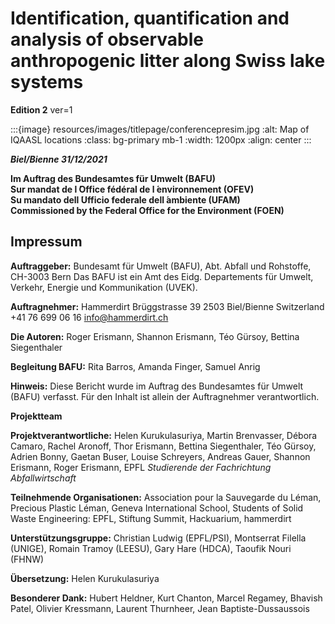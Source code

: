 # Identification, quantification and analysis of observable anthropogenic litter along Swiss lake systems

__Edition 2__ ver=1


:::{image} resources/images/titlepage/conferencepresim.jpg
:alt: Map of IQAASL locations
:class: bg-primary mb-1
:width: 1200px
:align: center
:::

***Biel/Bienne 31/12/2021***

**Im Auftrag des Bundesamtes für Umwelt (BAFU)**\
**Sur mandat de l ́Office fédéral de l ́environnement (OFEV)**\
**Su mandato dell ́Ufficio federale dell ́ambiente (UFAM)**\
**Commissioned by the Federal Office for the Environment (FOEN)**


## Impressum 

__Auftraggeber:__ Bundesamt für Umwelt (BAFU), Abt. Abfall und Rohstoffe, CH-3003 Bern Das BAFU ist ein Amt des Eidg. Departements für Umwelt, Verkehr, Energie und Kommunikation (UVEK).  

__Auftragnehmer:__ Hammerdirt  Brüggstrasse 39 2503 Biel/Bienne Switzerland +41 76 699 06 16 info@hammerdirt.ch  

__Die Autoren:__ Roger Erismann, Shannon Erismann, Téo Gürsoy, Bettina Siegenthaler

__Begleitung BAFU:__ Rita Barros, Amanda Finger, Samuel Anrig

__Hinweis:__ Diese Bericht wurde im Auftrag des Bundesamtes für Umwelt (BAFU) verfasst. Für den Inhalt ist allein der Auftragnehmer verantwortlich. 

__Projektteam__ 

__Projektverantwortliche:__ Helen Kurukulasuriya, Martin Brenvasser, Débora Camaro, Rachel Aronoff, Thor Erismann, Bettina Siegenthaler, Téo Gürsoy, Adrien Bonny, Gaetan Buser, Louise Schreyers, Andreas Gauer, Shannon Erismann, Roger Erismann, EPFL _Studierende der Fachrichtung Abfallwirtschaft_

__Teilnehmende Organisationen:__ Association pour la Sauvegarde du Léman, Precious Plastic Léman, Geneva International School, Students of Solid Waste Engineering: EPFL, Stiftung Summit, Hackuarium, hammerdirt

__Unterstützungsgruppe:__ Christian Ludwig (EPFL/PSI), Montserrat Filella (UNIGE), Romain Tramoy (LEESU), Gary Hare (HDCA), Taoufik Nouri (FHNW)

__Übersetzung:__ Helen Kurukulasuriya


__Besonderer Dank:__ Hubert Heldner, Kurt Chanton, Marcel Regamey, Bhavish Patel, Olivier Kressmann, Laurent Thurnheer, Jean Baptiste-Dussaussois